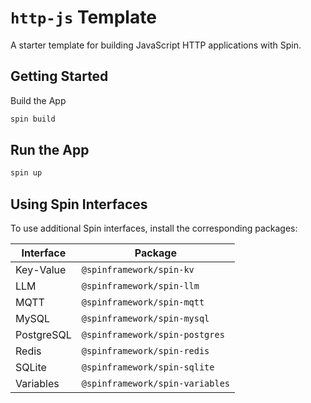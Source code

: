 # `http-js` Template

A starter template for building JavaScript HTTP applications with Spin.

## Getting Started

Build the App

```bash
spin build
```

## Run the App 

```bash
spin up
```

## Using Spin Interfaces

To use additional Spin interfaces, install the corresponding packages:

| Interface     | Package                         |
|---------------|---------------------------------|
| Key-Value     | `@spinframework/spin-kv`        |
| LLM           | `@spinframework/spin-llm`       |
| MQTT          | `@spinframework/spin-mqtt`      |
| MySQL         | `@spinframework/spin-mysql`     |
| PostgreSQL    | `@spinframework/spin-postgres`  |
| Redis         | `@spinframework/spin-redis`     |
| SQLite        | `@spinframework/spin-sqlite`    |
| Variables     | `@spinframework/spin-variables` |